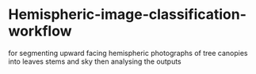 # Hemispheric-image-classification-workflow
for segmenting upward facing hemispheric photographs of tree canopies into leaves stems and sky then analysing the outputs
